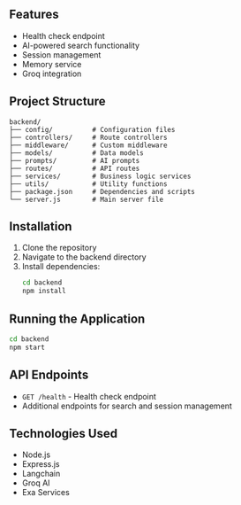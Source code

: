 ## Features

- Health check endpoint
- AI-powered search functionality
- Session management
- Memory service
- Groq integration

## Project Structure

```
backend/
├── config/          # Configuration files
├── controllers/     # Route controllers
├── middleware/      # Custom middleware
├── models/          # Data models
├── prompts/         # AI prompts
├── routes/          # API routes
├── services/        # Business logic services
├── utils/           # Utility functions
├── package.json     # Dependencies and scripts
└── server.js        # Main server file
```

## Installation

1. Clone the repository
2. Navigate to the backend directory
3. Install dependencies:
   ```bash
   cd backend
   npm install
   ```

## Running the Application

```bash
cd backend
npm start
```

## API Endpoints

- `GET /health` - Health check endpoint
- Additional endpoints for search and session management

## Technologies Used

- Node.js
- Express.js
- Langchain
- Groq AI
- Exa Services
